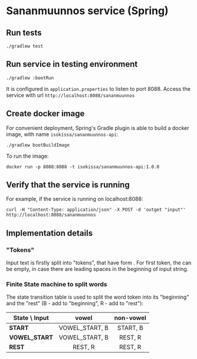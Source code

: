# Sananmuunnos service (Spring)

## Run tests

    ./gradlew test

## Run service in testing environment

    ./gradlew :bootRun
    
It is configured in `application.properties` to listen to port 8088. Access the service
with url `http://localhost:8088/sananmuunnos`

## Create docker image

For convenient deployment, Spring's Gradle plugin is able to build a docker image, with
name `isokissa/sananmuunnos-api`:

    ./gradlew bootBuildImage

To run the image:

    docker run -p 8088:8088 -t isokissa/sananmuunnos-api:1.0.0

## Verify that the service is running

For example, if the service is running on localhost:8088:

    curl -H "Content-Type: application/json" -X POST -d 'outget "input"' http://localhost:8088/sananmuunnos

## Implementation details

### "Tokens"

Input text is firstly split into "tokens", that have form <non-spaces><spaces>. For first
token, the <non-spaces> can be empty, in case there are leading spaces in the beginning of 
input string.  

### Finite State machine to split words

The state transition table is used to split the word token into its "beginning" 
and the "rest" (B - add to "beginning", R - add to "rest"):

| State \ Input | **vowel** | **non-vowel** |
| -------------|:-------------:| :--------:|
| **START**         | VOWEL_START, B | START, B |
| **VOWEL_START**   | VOWEL_START, B | REST, R |
| **REST**         | REST, R | REST, R |
